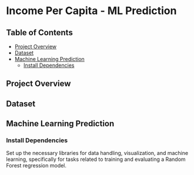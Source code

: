 # Income Per Capita - ML Prediction

## Table of Contents
- [Project Overview](#project-overview)
- [Dataset](#dataset)
- [Machine Learning Prediction](#achine-learning-prediction)
  - [Install Dependencies](#install-dependencies)

## Project Overview

## Dataset

## Machine Learning Prediction
### Install Dependencies
Set up the necessary libraries for data handling, visualization, and machine learning, specifically for tasks related to training and evaluating a Random Forest regression model.
